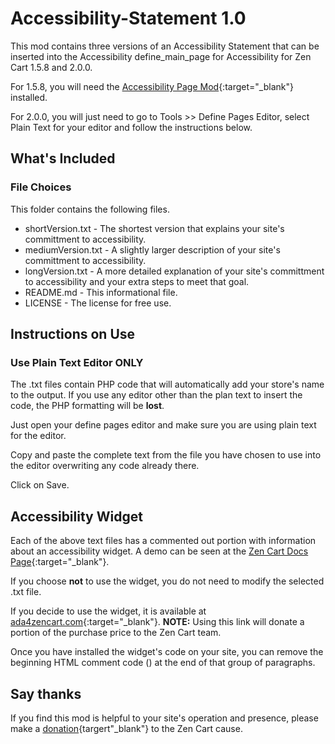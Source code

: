 # Accessibility-Statement 1.0
This mod contains three versions of an Accessibility Statement that can be inserted into the Accessibility define_main_page for Accessibility for Zen Cart 1.5.8 and 2.0.0.

For 1.5.8, you will need the [Accessibility Page Mod](https://www.zen-cart.com/downloads.php?do=file&id=2383){:target="_blank"} installed.

For 2.0.0, you will just need to go to Tools >> Define Pages Editor, select Plain Text for your editor and follow the instructions below.
## What's Included
### File Choices
This folder contains the following files.
- shortVersion.txt - The shortest version that explains your site's committment to accessibility.
- mediumVersion.txt - A slightly larger description of your site's committment to accessibility.
- longVersion.txt - A more detailed explanation of your site's committment to accessibility and your extra steps to meet that goal.
- README.md - This informational file.
- LICENSE - The license for free use.
## Instructions on Use
### Use Plain Text Editor ONLY
The .txt files contain PHP code that will automatically add your store's name to the output.  If you use any editor other than the plan text to insert the code, the PHP formatting will be **lost**.

Just open your define pages editor and make sure you are using plain text for the editor.

Copy and paste the complete text from the file you have chosen to use into the editor overwriting any code already there.

Click on Save.
## Accessibility Widget
Each of the above text files has a commented out portion with information about an accessibility widget.  A demo can be seen at the [Zen Cart Docs Page](https://docs.zen-cart.com/){:target="_blank"}.

If you choose **not** to use the widget, you do not need to modify the selected .txt file.

If you decide to use the widget, it is available at [ada4zencart.com](https://ada4zencart.com/index.php?main_page=index&referrer=C4ADA_11659651175){:target="_blank"}.  **NOTE:** Using this link will donate a portion of the purchase price to the Zen Cart team.

Once you have installed the widget's code on your site, you can remove the beginning HTML comment code (<!--) at the beginning of the widget paragraph and the closing comet code (-->) at the end of that group of paragraphs.
## Say thanks
If you find this mod is helpful to your site's operation and presence, please make a [donation](https://docs.zen-cart.com/user/about_us/donate/){targert"_blank"} to the Zen Cart cause.
